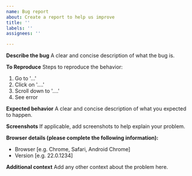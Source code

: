 ```yaml
---
name: Bug report
about: Create a report to help us improve
title: ''
labels: ''
assignees: ''

---
```


**Describe the bug**
A clear and concise description of what the bug is.

**To Reproduce**
Steps to reproduce the behavior:
1. Go to '...'
2. Click on '....'
3. Scroll down to '....'
4. See error

**Expected behavior**
A clear and concise description of what you expected to happen.

**Screenshots**
If applicable, add screenshots to help explain your problem.

**Browser details (please complete the following information):**
 - Browser [e.g. Chrome, Safari, Android Chrome]
 - Version [e.g. 22.0.1234]

**Additional context**
Add any other context about the problem here.
